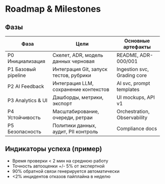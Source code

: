 # Roadmap & Milestones

## Фазы

| Фаза | Цели | Основные артефакты |
|------|------|--------------------|
| P0 Инициализация | Скелет, ADR, модель данных черновая | README, ADR-000/001 |
| P1 Базовый pipeline | Интеграция Git, запуск тестов, рубрики | Ingestion svc, Grading core |
| P2 AI Feedback | Интеграция LLM, сохранение контекстов | AI svc, prompt templates |
| P3 Analytics & UI | Дашборды, метрики, экспорт | UI mockups, API v1 |
| P4 Устойчивость | Масштабирование, очереди, ретраи | Orchestration, Observability |
| P5 Безопасность | Политики данных, аудит, PII контроль | Compliance docs |

## Индикаторы успеха (пример)

- Время проверки < 2 мин на среднюю работу
- Точность автооценки +/- 5% от экспертной
- 90% обратной связи генерируется автоматически
- <2% инцидентов отказов пайплайна в неделю
